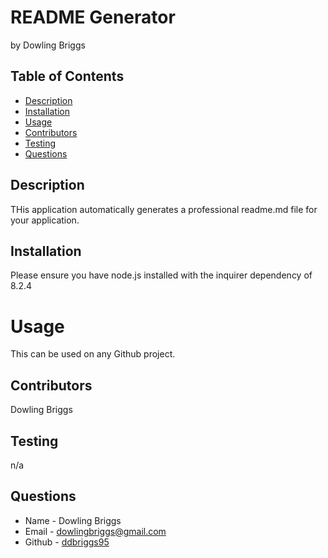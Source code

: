 # README Generator
by Dowling Briggs

## Table of Contents
* [Description](#description)
* [Installation](#installation)
* [Usage](#usage)
* [Contributors](#contributors)
* [Testing](#testing)
* [Questions](#questions)

## Description
THis application automatically generates a professional readme.md file for your application.
## Installation
Please ensure you have node.js installed with the inquirer dependency of 8.2.4
# Usage
This can be used on any Github project.
## Contributors
Dowling Briggs
## Testing
n/a
## Questions
* Name - Dowling Briggs
* Email - dowlingbriggs@gmail.com
* Github - [ddbriggs95](https://github.com/ddbriggs95/)
